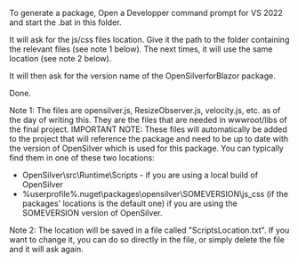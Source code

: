 To generate a package, Open a Developper command prompt for VS 2022 and start the .bat in this folder.

It will ask for the js/css files location. Give it the path to the folder containing the relevant files (see note 1 below).
The next times, it will use the same location (see note 2 below).

It will then ask for the version name of the OpenSilverforBlazor package.

Done.




Note 1: The files are opensilver.js, ResizeObserver.js, velocity.js, etc. as of the day of writing this. They are the files that are needed in wwwroot/libs of the final project.
IMPORTANT NOTE: These files will automatically be added to the project that will reference the package and need to be up to date with the version of OpenSilver which is used for this package. You can typically find them in one of these two locations:
- OpenSilver\src\Runtime\Scripts - if you are using a local build of OpenSilver
- %userprofile%\.nuget\packages\opensilver\SOMEVERSION\js_css (if the packages' locations is the default one) if you are using the SOMEVERSION version of OpenSilver.

Note 2: The location will be saved in a file called "ScriptsLocation.txt". If you want to change it, you can do so directly in the file, or simply delete the file and it will ask again.



